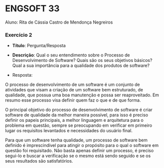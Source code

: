 # ENGSOFT 33

Aluno: Rita de Cássia Castro de Mendonça Negreiros

### Exercício 2

- **Título**: Pergunta/Resposta
- **Descrição**: Qual o seu entendimento sobre o Processo de Desenvolvimento de Software? 
                 Quais são os seus objetivos básicos? 
				 Qual a sua importância para a qualidade dos produtos de software?

- Resposta: 

O processo de desenvolvimento de um software é um conjunto de atividades que visam a criação de um software bem estruturado, de qualidade, que possua uma boa manutenção e possa ser reaproveitado. Em resumo esse processo visa definir quem faz o que e de que forma.

O principal objetivo do processo de desenvolvimento de software é criar software de qualidade da melhor maneira possível, para isso é preciso definir os papeis principais, a melhor linguagem e arquitetura para o problema em questão, sempre se preocupando em verificar em primeiro lugar os requisitos levantados e necessidades do usuário final.

Para que um software tenha qualidade, um processo de software bem definido é imprescindível para atingir o propósito para o qual o software em questão foi requisitado. Não basta apenas definir um processo, é preciso segui-lo e buscar a verificação se o mesmo está sendo seguido e se os seus resultados são satisfatórios.
